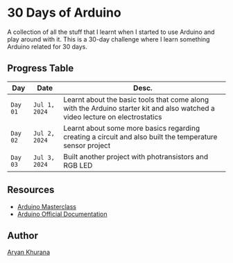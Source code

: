 # 30 Days of Arduino

A collection of all the stuff that I learnt when I started to use Arduino and play around with it. This is a 30-day challenge where I learn something Arduino related for 30 days.

## Progress Table

|Day|Date|Desc.|
|---|---|---|
|`Day 01`|`Jul 1, 2024`|Learnt about the basic tools that come along with the Arduino starter kit and also watched a video lecture on electrostatics|
|`Day 02`|`Jul 2, 2024`|Learnt about some more basics regarding creating a circuit and also built the temperature sensor project|
|`Day 03`|`Jul 3, 2024`|Built another project with photransistors and RGB LED|

## Resources 
- [Arduino Masterclass](https://www.youtube.com/watch?v=BLrHTHUjPuw)
- [Arduino Official Documentation](https://docs.arduino.cc/?_gl=1*1rzxx66*_gcl_au*MTEzNDU2MjY2Ny4xNzIwMDEwNDk2*FPAU*MTEzNDU2MjY2Ny4xNzIwMDEwNDk2*_ga*MTM4NjYwNjA5NC4xNzIwMDEwNDk0*_ga_NEXN8H46L5*MTcyMDE4OTY0NS4yLjAuMTcyMDE4OTY0NS4wLjAuMTA0MDYxOTg2Ng..*_fplc*dldYY2xqZFh1akxiakdwMnJQdnFkTGNXWDNBc3Y2c3J2Wm9Gb01tMHdlckVteXJRQ1IwbVpuNGtGUyUyRmVtODRjdzYyOUkwWFdjMURaMTJ4ZHNIOEp2cUlJN0RzTzBnM2kyUFNEdXFnS3QwZE84Sno1NXppQkNsbUVaZENERkElM0QlM0Q.)


## Author
[Aryan Khurana](https://www.github.com/AryanK1511)

